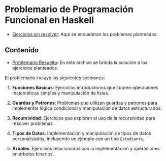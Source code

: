 # Problemario de Programación Funcional en Haskell

- [Ejercicios sin resolver](https://github.com/K451AKM/Ejercicios-Haskell-/blob/main/Ejercicios%20.hs): Aquí se encuentran los problemas planteados.

## Contenido
- [Problemario Resuelto](https://github.com/K451AKM/Ejercicios-Haskell-/blob/main/Problemario%20Resuelto%20.hs): En este archivo se brinda la solución a los ejercicios planteados.

El problemario incluye las siguientes secciones:

1. **Funciones Básicas**: Ejercicios introductorios que cubren operaciones matemáticas simples y manipulación de listas.

2. **Guardas y Patrones**: Problemas que utilizan guardas y patrones para implementar lógica condicional y manipulación de datos estructurados.

3. **Recursividad**: Ejercicios que exploran el uso de la recursividad para resolver problemas.

4. **Tipos de Datos**: Implementación y manipulación de tipos de datos personalizados, incluyendo un ejemplo con un tipo `Estudiante`.

5. **Árboles**: Ejercicios relacionados con la implementación y operaciones en árboles binarios.

